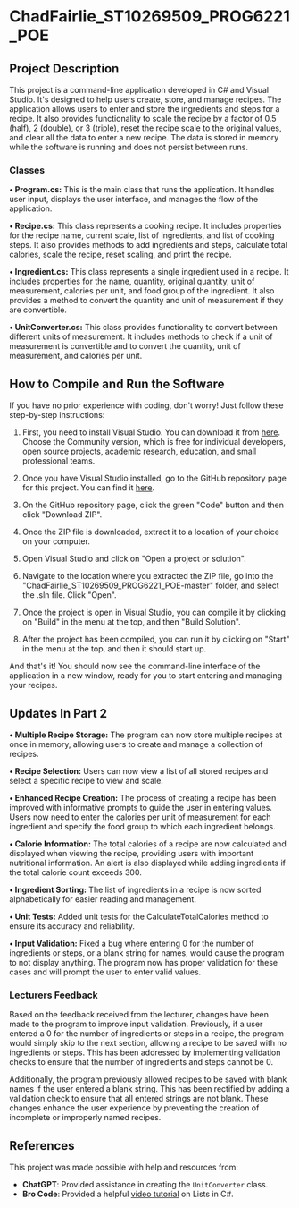 # ChadFairlie_ST10269509_PROG6221_POE

## Project Description

This project is a command-line application developed in C# and Visual Studio. It's designed to help users create, store, and manage recipes. The application allows users to enter and store the ingredients and steps for a recipe. It also provides functionality to scale the recipe by a factor of 0.5 (half), 2 (double), or 3 (triple), reset the recipe scale to the original values, and clear all the data to enter a new recipe. The data is stored in memory while the software is running and does not persist between runs.

### Classes

**•	Program.cs:** This is the main class that runs the application. It handles user input, displays the user interface, and manages the flow of the application.

**•	Recipe.cs:** This class represents a cooking recipe. It includes properties for the recipe name, current scale, list of ingredients, and list of cooking steps. It also provides methods to add ingredients and steps, calculate total calories, scale the recipe, reset scaling, and print the recipe.

**•	Ingredient.cs:** This class represents a single ingredient used in a recipe. It includes properties for the name, quantity, original quantity, unit of measurement, calories per unit, and food group of the ingredient. It also provides a method to convert the quantity and unit of measurement if they are convertible.

**•	UnitConverter.cs:** This class provides functionality to convert between different units of measurement. It includes methods to check if a unit of measurement is convertible and to convert the quantity, unit of measurement, and calories per unit.

## How to Compile and Run the Software

If you have no prior experience with coding, don't worry! Just follow these step-by-step instructions:

1. First, you need to install Visual Studio. You can download it from [here](https://visualstudio.microsoft.com/downloads/). Choose the Community version, which is free for individual developers, open source projects, academic research, education, and small professional teams.

2. Once you have Visual Studio installed, go to the GitHub repository page for this project. You can find it [here](https://github.com/AlphaSweater/ChadFairlie_ST10269509_PROG6221_POE).

3. On the GitHub repository page, click the green "Code" button and then click "Download ZIP".

4. Once the ZIP file is downloaded, extract it to a location of your choice on your computer.

5. Open Visual Studio and click on "Open a project or solution".

6. Navigate to the location where you extracted the ZIP file, go into the "ChadFairlie_ST10269509_PROG6221_POE-master" folder, and select the .sln file. Click "Open".

7. Once the project is open in Visual Studio, you can compile it by clicking on "Build" in the menu at the top, and then "Build Solution".

8. After the project has been compiled, you can run it by clicking on "Start" in the menu at the top, and then it should start up.

And that's it! You should now see the command-line interface of the application in a new window, ready for you to start entering and managing your recipes.

## Updates In Part 2

**•	Multiple Recipe Storage:** The program can now store multiple recipes at once in memory, allowing users to create and manage a collection of recipes.

**•	Recipe Selection:** Users can now view a list of all stored recipes and select a specific recipe to view and scale.

**•	Enhanced Recipe Creation:** The process of creating a recipe has been improved with informative prompts to guide the user in entering values. Users now need to enter the calories per unit of measurement for each ingredient and specify the food group to which each ingredient belongs.

**•	Calorie Information:** The total calories of a recipe are now calculated and displayed when viewing the recipe, providing users with important nutritional information. An alert is also displayed while adding ingredients if the total calorie count exceeds 300.

**•	Ingredient Sorting:** The list of ingredients in a recipe is now sorted alphabetically for easier reading and management.

**•	Unit Tests:** Added unit tests for the CalculateTotalCalories method to ensure its accuracy and reliability.

**•	Input Validation:** Fixed a bug where entering 0 for the number of ingredients or steps, or a blank string for names, would cause the program to not display anything. The program now has proper validation for these cases and will prompt the user to enter valid values.

### Lecturers Feedback
Based on the feedback received from the lecturer, changes have been made to the program to improve input validation. Previously, if a user entered a 0 for the number of ingredients or steps in a recipe, the program would simply skip to the next section, allowing a recipe to be saved with no ingredients or steps. This has been addressed by implementing validation checks to ensure that the number of ingredients and steps cannot be 0.

Additionally, the program previously allowed recipes to be saved with blank names if the user entered a blank string. This has been rectified by adding a validation check to ensure that all entered strings are not blank. These changes enhance the user experience by preventing the creation of incomplete or improperly named recipes.

## References

This project was made possible with help and resources from:

- **ChatGPT**: Provided assistance in creating the `UnitConverter` class.
- **Bro Code**: Provided a helpful [video tutorial](https://youtu.be/vQzREQUhGSA?si=zi-m4qyNKLMErAu9) on Lists in C#.
